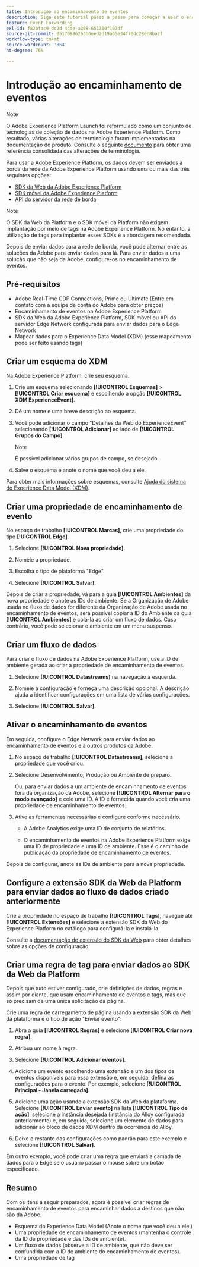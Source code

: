 ```yaml
---
title: Introdução ao encaminhamento de eventos
description: Siga este tutorial passo a passo para começar a usar o encaminhamento de eventos na Adobe Experience Platform.
feature: Event Forwarding
exl-id: f82bfac9-dc2d-44de-a308-651300f107df
source-git-commit: 05170986263b6eed2d19a65e34f70dc28eb8ba2f
workflow-type: tm+mt
source-wordcount: '864'
ht-degree: 76%

---
```


# Introdução ao encaminhamento de eventos

>[!NOTE]
>
>O Adobe Experience Platform Launch foi reformulado como um conjunto de tecnologias de coleção de dados na Adobe Experience Platform. Como resultado, várias alterações de terminologia foram implementadas na documentação do produto. Consulte o seguinte [documento](../../term-updates.md) para obter uma referência consolidada das alterações de terminologia.

Para usar a Adobe Experience Platform, os dados devem ser enviados à borda da rede da Adobe Experience Platform usando uma ou mais das três seguintes opções:

* [SDK da Web da Adobe Experience Platform](../../extensions/client/web-sdk/overview.md)
* [SDK móvel da Adobe Experience Platform](https://sdkdocs.com)
* [API do servidor da rede de borda](/help/server-api/overview.md)

>[!NOTE]
>O SDK da Web da Platform e o SDK móvel da Platform não exigem implantação por meio de tags na Adobe Experience Platform. No entanto, a utilização de tags para implantar esses SDKs é a abordagem recomendada.

Depois de enviar dados para a rede de borda, você pode alternar entre as soluções da Adobe para enviar dados para lá. Para enviar dados a uma solução que não seja da Adobe, configure-os no encaminhamento de eventos.

## Pré-requisitos

* Adobe Real-Time CDP Connections, Prime ou Ultimate (Entre em contato com a equipe de conta do Adobe para obter preços)
* Encaminhamento de eventos na Adobe Experience Platform
* SDK da Web da Adobe Experience Platform, SDK móvel ou API do servidor Edge Network configurada para enviar dados para o Edge Network
* Mapear dados para o Experience Data Model (XDM) (esse mapeamento pode ser feito usando tags)

## Criar um esquema do XDM

Na Adobe Experience Platform, crie seu esquema.

1. Crie um esquema selecionando **[!UICONTROL Esquemas]** > **[!UICONTROL Criar esquema]** e escolhendo a opção **[!UICONTROL XDM ExperienceEvent]**.

1. Dê um nome e uma breve descrição ao esquema.

1. Você pode adicionar o campo &quot;Detalhes da Web do ExperienceEvent&quot; selecionando **[!UICONTROL Adicionar]** ao lado de **[!UICONTROL Grupos do Campo]**.

   >[!NOTE]
   >
   >É possível adicionar vários grupos de campo, se desejado.

1. Salve o esquema e anote o nome que você deu a ele.

Para obter mais informações sobre esquemas, consulte [Ajuda do sistema do Experience Data Model (XDM)](https://experienceleague.adobe.com/docs/experience-platform/xdm/home.html?lang=pt-BR).

## Criar uma propriedade de encaminhamento de evento

No espaço de trabalho **[!UICONTROL Marcas]**, crie uma propriedade do tipo **[!UICONTROL Edge]**.

1. Selecione **[!UICONTROL Nova propriedade]**.

1. Nomeie a propriedade.

1. Escolha o tipo de plataforma &quot;Edge&quot;.

1. Selecione **[!UICONTROL Salvar]**.

Depois de criar a propriedade, vá para a guia **[!UICONTROL Ambientes]** da nova propriedade e
anote as IDs de ambiente. Se a Organização de Adobe usada no fluxo de dados for diferente da Organização de Adobe usada no encaminhamento de eventos, será possível copiar a ID do Ambiente da guia **[!UICONTROL Ambientes]** e colá-la ao criar um fluxo de dados. Caso contrário, você pode selecionar o ambiente em um menu suspenso.

## Criar um fluxo de dados

Para criar o fluxo de dados na Adobe Experience Platform, use a ID de ambiente gerada ao criar a propriedade de encaminhamento de eventos.

1. Selecione **[!UICONTROL Datastreams]** na navegação à esquerda.

1. Nomeie a configuração e forneça uma descrição opcional.
A descrição ajuda a identificar configurações em uma lista de várias configurações.

1. Selecione **[!UICONTROL Salvar]**.

## Ativar o encaminhamento de eventos

Em seguida, configure o Edge Network para enviar dados ao encaminhamento de eventos e a outros produtos da Adobe.

1. No espaço de trabalho **[!UICONTROL Datastreams]**, selecione a propriedade que você criou.

1. Selecione Desenvolvimento, Produção ou Ambiente de preparo.

   Ou, para enviar dados a um ambiente de encaminhamento de eventos fora da organização da Adobe, selecione **[!UICONTROL Alternar para o modo avançado]** e cole uma ID. A ID é fornecida quando você cria uma propriedade de encaminhamento de eventos.

1. Ative as ferramentas necessárias e configure conforme necessário.

   * A Adobe Analytics exige uma ID de conjunto de relatórios.

   * O encaminhamento de eventos na Adobe Experience Platform exige uma ID de propriedade e uma ID de ambiente. Esse é o caminho de publicação da propriedade de encaminhamento de eventos.

Depois de configurar, anote as IDs de ambiente para a nova propriedade.

## Configure a extensão SDK da Web da Platform para enviar dados ao fluxo de dados criado anteriormente

Crie a propriedade no espaço de trabalho **[!UICONTROL Tags]**, navegue até **[!UICONTROL Extensões]** e selecione a extensão SDK da Web do Experience Platform no catálogo para configurá-la e instalá-la.

Consulte a [documentação de extensão do SDK da Web](../../extensions/client/web-sdk/overview.md) para obter detalhes sobre as opções de configuração.

## Criar uma regra de tag para enviar dados ao SDK da Web da Platform

Depois que tudo estiver configurado, crie definições de dados, regras e assim por diante, que usam encaminhamento de eventos e tags, mas que só precisam de uma única solicitação da página.

Crie uma regra de carregamento de página usando a extensão SDK da Web da plataforma e o tipo de ação &quot;Enviar evento&quot;:

1. Abra a guia **[!UICONTROL Regras]** e selecione **[!UICONTROL Criar nova regra]**.

1. Atribua um nome à regra.

1. Selecione **[!UICONTROL Adicionar eventos]**.

1. Adicione um evento escolhendo uma extensão e um dos tipos de eventos disponíveis para essa extensão e, em seguida, defina as configurações para o evento. Por exemplo, selecione **[!UICONTROL Principal - Janela carregada]**.

1. Adicione uma ação usando a extensão SDK da Web da plataforma. Selecione **[!UICONTROL Enviar evento]** na lista **[!UICONTROL Tipo de ação]**, selecione a instância desejada (instância do Alloy configurada anteriormente) e, em seguida, selecione um elemento de dados para adicionar ao bloco de dados XDM dentro da ocorrência do Alloy.

1. Deixe o restante das configurações como padrão para este exemplo e selecione **[!UICONTROL Salvar]**.

Em outro exemplo, você pode criar uma regra que enviará a camada de dados para o Edge se o usuário passar o mouse sobre um botão especificado.

## Resumo

Com os itens a seguir preparados, agora é possível criar regras de encaminhamento de eventos para encaminhar dados a destinos que não são da Adobe.

* Esquema do Experience Data Model (Anote o nome que você deu a ele.)
* Uma propriedade de encaminhamento de eventos (mantenha o controle da ID de propriedade e das IDs de ambiente).
* Um fluxo de dados (observe a ID de ambiente, que não deve ser confundida com a ID de ambiente do encaminhamento de eventos).
* Uma propriedade de tag
